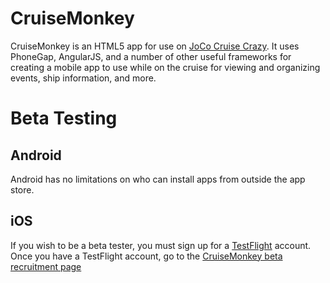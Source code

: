 CruiseMonkey
============

CruiseMonkey is an HTML5 app for use on [JoCo Cruise Crazy](http://jococruisecrazy.com/).  It uses PhoneGap, AngularJS, and a number of other useful frameworks for creating a mobile app to use while on the cruise for viewing and organizing events, ship information, and more.

Beta Testing
============

Android
-------

Android has no limitations on who can install apps from outside the app store.

iOS
---

If you wish to be a beta tester, you must sign up for a [TestFlight](http://testflightapp.com) account.  Once you have a TestFlight account, go to the [CruiseMonkey beta recruitment page](http://tflig.ht/ytVfRp)
